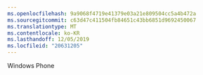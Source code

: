 ```yaml
---
ms.openlocfilehash: 9a9068f4719e41379e03a21e809504cc5a4b472a
ms.sourcegitcommit: c63d47c411504fb84651c43bb6851d9692450067
ms.translationtype: MT
ms.contentlocale: ko-KR
ms.lasthandoff: 12/05/2019
ms.locfileid: "20631205"
---
```

<Token xmlns:xlink="http://www.w3.org/1999/xlink">Windows Phone</Token>